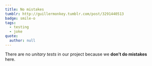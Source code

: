 ```yaml
---
title: No mistakes
tumblr: http://guillermonkey.tumblr.com/post/3291440513
badge: smile-o
tags:
  - testing
  - joke
quote:
  author: null
---
```


There are no *unitary tests* in our project because we **don’t do mistakes** here.
